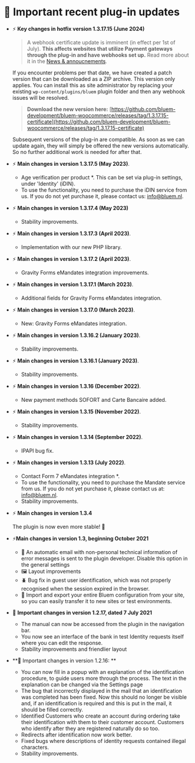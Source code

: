 # 📅 Important recent plug-in updates

[//]: # (We have not been sitting still and we're working on the next major release that will be labeled 1.3.19)

- ⚡ **Key changes in hotfix version 1.3.17.15 (June 2024)**
  
  > A webhook certificate update is imminent (in effect per 1st of July).
  > **This affects websites that utilize Payment gateways through the plug-in and have webhooks set up.**
  > Read more about it in the [News & annoucnements](News-announcements.md). 
  
  If you encounter problems per that date, we have created a patch version that can be downloaded as a ZIP archive.
  This version only applies. You can install this as site administrator by replacing your existing `wp-content/plugins/bluem` plugin folder and then any webhook issues will be resolved.
  
  > **Download the new version here:** [https://github.com/bluem-development/bluem-woocommerce/releases/tag/1.3.17.15-certificate](https://github.com/bluem-development/bluem-woocommerce/releases/tag/1.3.17.15-certificate)
  
  Subsequent versions of the plug-in are compatible. As soon as we can update again, they will simply be offered the new versions automatically. So no further additional work is needed for after that.


- ⚡ **Main changes in version 1.3.17.5 (May 2023)**.
  - Age verification per product *.
    This can be set via plug-in settings, under 'Identity' (iDIN).

  * To use the functionality, you need to purchase the iDIN service from us.
    If you do not yet purchase it, please contact us: [info@bluem.nl](mailto:info@bluem.nl).

- ⚡ **Main changes in version 1.3.17.4 (May 2023)**
  - Stability improvements.

- ⚡ **Main changes in version 1.3.17.3 (April 2023)**.
  - Implementation with our new PHP library.

- ⚡ **Main changes in version 1.3.17.2 (April 2023)**.
  - Gravity Forms eMandates integration improvements.

- ⚡ **Main changes in version 1.3.17.1 (March 2023)**.
  - Additional fields for Gravity Forms eMandates integration.


- ⚡ **Main changes in version 1.3.17.0 (March 2023)**.
  - New: Gravity Forms eMandates integration.

- ⚡ **Main changes in version 1.3.16.2 (January 2023)**.
  - Stability improvements.

- ⚡ **Main changes in version 1.3.16.1 (January 2023)**.
  - Stability improvements.

- ⚡ **Main changes in version 1.3.16 (December 2022)**.
  - New payment methods SOFORT and Carte Bancaire added.



- ⚡ **Main changes in version 1.3.15 (November 2022)**.
  - Stability improvements.

- ⚡ **Main changes in version 1.3.14 (September 2022)**.
  - IPAPI bug fix.

- ⚡ **Main changes in version 1.3.13 (July 2022)**.
  - Contact Form 7 eMandates integration *.

  * To use the functionality, you need to purchase the Mandate service from us.
    If you do not yet purchase it, please contact us at: [info@bluem.nl](mailto:info@bluem.nl).
  - Stability improvements.

- ⚡ **Main changes in version 1.3.4**

  The plugin is now even more stable! 🤖


- ⚡**Main changes in version 1.3, beginning October 2021**
  - 📢 An automatic email with non-personal technical information of error messages is sent to the plugin developer. Disable this option in the general settings
  - 🖼️ Layout improvements
  - 🪲 Bug fix in guest user identification, which was not properly recognised when the session expired in the browser.
  - 📂 Import and export your entire Bluem configuration from your site, so you can easily transfer it to new sites or test environments.




- 📜 **Important changes in version 1.2.17, dated 7 July 2021**
  - The manual can now be accessed from the plugin in the navigation bar.
  - You now see an interface of the bank in test Identity requests itself where you can edit the response.
  - Stability improvements and friendlier layout

- **📜 Important changes in version 1.2.16: **
  - You can now fill in a popup with an explanation of the identification procedure, to guide users more through the process. The text in the explanation can be changed via the Settings page
  - The bug that incorrectly displayed in the mail that an identification was completed has been fixed. Now this should no longer be visible and, if an identification is required and this is put in the mail, it should be filled correctly.
  - Identified Customers who create an account during ordering take their identification with them to their customer account. Customers who identify after they are registered naturally do so too.
  - Redirects after identification now work better.
  - Fixed bugs where descriptions of identity requests contained illegal characters.
  - Stability improvements.

